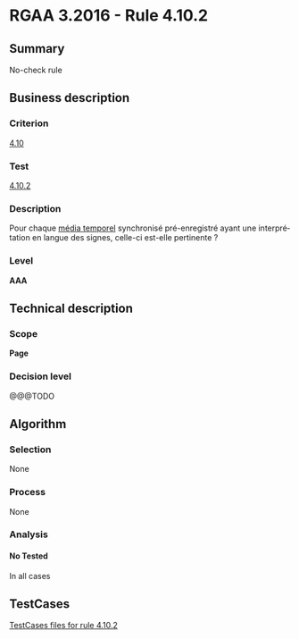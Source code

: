 # RGAA 3.2016 - Rule 4.10.2

## Summary
No-check rule


## Business description

### Criterion
[4.10](http://references.modernisation.gouv.fr/rgaa-accessibilite/2016/criteres.html#crit-4-10)

### Test
[4.10.2](http://references.modernisation.gouv.fr/rgaa-accessibilite/2016/criteres.html#test-4-10-2)

### Description
<div lang="fr">Pour chaque <a href="http://references.modernisation.gouv.fr/rgaa-accessibilite/glossaire.html#mdia-temporel-type-son-vido-et-synchronis">m&#xE9;dia temporel</a> synchronis&#xE9; pr&#xE9;-enregistr&#xE9; ayant une interpr&#xE9;tation en langue des signes, celle-ci est-elle pertinente&nbsp;?</div>

### Level
**AAA**


## Technical description

### Scope
**Page**

### Decision level
@@@TODO


## Algorithm

### Selection
None

### Process
None

### Analysis

#### No Tested
In all cases


##  TestCases

[TestCases files for rule 4.10.2](https://github.com/Asqatasun/Asqatasun/tree/develop/rules/rules-rgaa3.2016/src/test/resources/testcases/rgaa32016/Rgaa32016Rule041002/)


